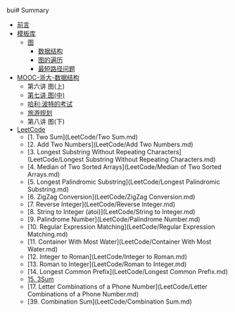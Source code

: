 bui# Summary

- [前言](readme.md)
- [模板库](Library/Library.md)
    - [图](Library/Graph/Graph.md)
      - [数据结构](Library/Graph/图的数据结构.md)
      - [图的遍历](Library/Graph/图的遍历.md)
      - [最短路径问题](Library/Graph/最短路径问题.md)
- [MOOC-浙大-数据结构](ZJU-93001/ZJU-93001.md)
    - 第六讲 图(上)
    - [第七讲 图(中)]()
    - [哈利·波特的考试](ZJU-93001/第七讲/哈利·波特的考试.md)
    - [旅游规划](ZJU-93001/第七讲/旅游规划.md)
    - 第八讲 图(下)
- [LeetCode](LeetCode/LeetCode.md)
    - [1. Two Sum](LeetCode/Two Sum.md)
    - [2. Add Two Numbers](LeetCode/Add Two Numbers.md)
    - [3. Longest Substring Without Repeating Characters](LeetCode/Longest Substring Without Repeating Characters.md)
    - [4. Median of Two Sorted Arrays](LeetCode/Median of Two Sorted Arrays.md)
    - [5. Longest Palindromic Substring](LeetCode/Longest Palindromic Substring.md)
    - [6. ZigZag Conversion](LeetCode/ZigZag Conversion.md)
    - [7. Reverse Integer](LeetCode/Reverse Integer.md)
    - [8. String to Integer (atoi)](LeetCode/String to Integer.md)
    - [9. Palindrome Number](LeetCode/Palindrome Number.md)
    - [10. Regular Expression Matching](LeetCode/Regular Expression Matching.md)
    - [11. Container With Most Water](LeetCode/Container With Most Water.md)
    - [12. Integer to Roman](LeetCode/Integer to Roman.md)
    - [13. Roman to Integer](LeetCode/Roman to Integer.md)
    - [14. Longest Common Prefix](LeetCode/Longest Common Prefix.md)
    - [15. 3Sum](LeetCode/3Sum.md)
    - [17. Letter Combinations of a Phone Number](LeetCode/Letter Combinations of a Phone Number.md)
    - [39. Combination Sum](LeetCode/Combination Sum.md)